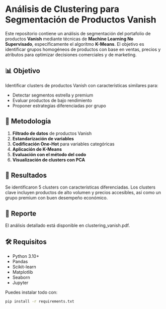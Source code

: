 # Análisis de Clustering para Segmentación de Productos Vanish

Este repositorio contiene un análisis de segmentación del portafolio de productos **Vanish** mediante técnicas de **Machine Learning No Supervisado**, específicamente el algoritmo **K-Means**. El objetivo es identificar grupos homogéneos de productos con base en ventas, precios y atributos para optimizar decisiones comerciales y de marketing.

## 📊 Objetivo

Identificar clusters de productos Vanish con características similares para:

- Detectar segmentos estrella y premium
- Evaluar productos de bajo rendimiento
- Proponer estrategias diferenciadas por grupo

## 🧠 Metodología

1. **Filtrado de datos** de productos Vanish
2. **Estandarización de variables**
3. **Codificación One-Hot** para variables categóricas
4. **Aplicación de K-Means**
5. **Evaluación con el método del codo**
6. **Visualización de clusters con PCA**


## 📌 Resultados

Se identificaron 5 clusters con características diferenciadas. Los clusters clave incluyen productos de alto volumen y precios accesibles, así como un grupo premium con buen desempeño económico.

## 📄 Reporte

El análisis detallado está disponible en clustering_vanish.pdf.

## 🛠 Requisitos

- Python 3.10+
- Pandas
- Scikit-learn
- Matplotlib
- Seaborn
- Jupyter

Puedes instalar todo con:

```bash
pip install -r requirements.txt
